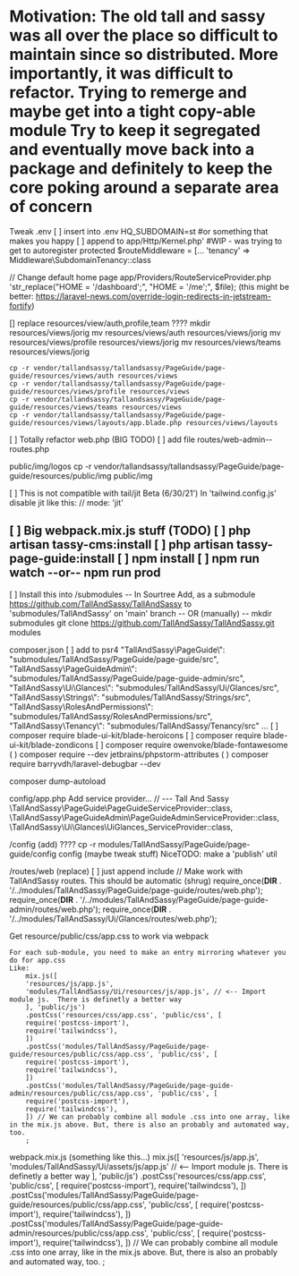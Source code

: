Motivation: The old tall and sassy was all over the place
so difficult to maintain since so distributed.
More importantly, it was difficult to refactor.
Trying to remerge and maybe get into a tight copy-able module
Try to keep it segregated and eventually move back into a package
and definitely to keep the core poking around a separate area of
concern
============
Tweak .env
[ ] insert into .env
    HQ_SUBDOMAIN=st #or something that makes you happy
[ ] append to app/Http/Kernel.php' #WIP - was trying to get to autoregister
    protected $routeMiddleware = [...
        'tenancy' => Middleware\SubdomainTenancy::class

// Change default home page
    app/Providers/RouteServiceProvider.php
    'str_replace("HOME = '/dashboard';", "HOME = '/me';", $file);
    (this might be better: https://laravel-news.com/override-login-redirects-in-jetstream-fortify)

[] replace resources/view/auth,profile,team ????
    mkdir resources/views/jorig
    mv resources/views/auth resources/views/jorig
    mv resources/views/profile resources/views/jorig
    mv resources/views/teams resources/views/jorig

    cp -r vendor/tallandsassy/tallandsassy/PageGuide/page-guide/resources/views/auth resources/views
    cp -r vendor/tallandsassy/tallandsassy/PageGuide/page-guide/resources/views/profile resources/views
    cp -r vendor/tallandsassy/tallandsassy/PageGuide/page-guide/resources/views/teams resources/views
    cp -r vendor/tallandsassy/tallandsassy/PageGuide/page-guide/resources/views/layouts/app.blade.php resources/views/layouts

[ ] Totally refactor web.php (BIG TODO)
[ ] add file
    routes/web-admin--routes.php

public/img/logos
    cp -r vendor/tallandsassy/tallandsassy/PageGuide/page-guide/resources/public/img public/img

[ ] This is not compatible with tail/jit Beta (6/30/21')
    In 'tailwind.config.js' disable jit like this: // mode: 'jit'

[ ] Big webpack.mix.js stuff (TODO)
[ ] php artisan tassy-cms:install
[ ] php artisan tassy-page-guide:install
[ ]    npm install
[ ]    npm run watch --or-- npm run prod
------------------------------------------------------------------------------------------------------------------------
[ ] Install this into /submodules
-- In Sourtree
Add, as a submodule https://github.com/TallAndSassy/TallAndSassy to 'submodules/TallAndSassy' on 'main' branch
-- OR (manually) --
mkdir submodules
git clone https://github.com/TallAndSassy/TallAndSassy.git modules


composer.json
[ ] add to psr4
"TallAndSassy\\PageGuide\\": "submodules/TallAndSassy/PageGuide/page-guide/src",
"TallAndSassy\\PageGuideAdmin\\": "submodules/TallAndSassy/PageGuide/page-guide-admin/src",
"TallAndSassy\\Ui\\Glances\\": "submodules/TallAndSassy/Ui/Glances/src",
"TallAndSassy\\Strings\\": "submodules/TallAndSassy/Strings/src",
"TallAndSassy\\RolesAndPermissions\\": "submodules/TallAndSassy/RolesAndPermissions/src",
"TallAndSassy\\Tenancy\\": "submodules/TallAndSassy/Tenancy/src"
...
[ ] composer require blade-ui-kit/blade-heroicons
[ ] composer require blade-ui-kit/blade-zondicons
[ ] composer require owenvoke/blade-fontawesome
( ) composer require --dev jetbrains/phpstorm-attributes
( ) composer require barryvdh/laravel-debugbar --dev

composer dump-autoload

config/app.php
Add service provider...
// --- Tall And Sassy
\TallAndSassy\PageGuide\PageGuideServiceProvider::class,
\TallAndSassy\PageGuideAdmin\PageGuideAdminServiceProvider::class,
\TallAndSassy\Ui\Glances\UiGlances_ServiceProvider::class,



/config (add)     ????
cp -r modules/TallAndSassy/PageGuide/page-guide/config config
(maybe tweak stuff)
NiceTODO: make a 'publish' util

/routes/web (replace)
[ ]  just append include
// Make work with TallAndSassy routes. This should be automatic (shrug)
require_once(__DIR__ . '/../modules/TallAndSassy/PageGuide/page-guide/routes/web.php');
require_once(__DIR__ . '/../modules/TallAndSassy/PageGuide/page-guide-admin/routes/web.php');
require_once(__DIR__ . '/../modules/TallAndSassy/Ui/Glances/routes/web.php');


Get resource/public/css/app.css to work via webpack


    For each sub-module, you need to make an entry mirroring whatever you do for app.css
    Like:
        mix.js([
        'resources/js/app.js',
        'modules/TallAndSassy/Ui/resources/js/app.js', // <-- Import module js.  There is definetly a better way
        ], 'public/js')
        .postCss('resources/css/app.css', 'public/css', [
        require('postcss-import'),
        require('tailwindcss'),
        ])
        .postCss('modules/TallAndSassy/PageGuide/page-guide/resources/public/css/app.css', 'public/css', [
        require('postcss-import'),
        require('tailwindcss'),
        ])
        .postCss('modules/TallAndSassy/PageGuide/page-guide-admin/resources/public/css/app.css', 'public/css', [
        require('postcss-import'),
        require('tailwindcss'),
        ]) // We can probably combine all module .css into one array, like in the mix.js above. But, there is also an probably and automated way, too.
        ;


webpack.mix.js (something like this...)
mix.js([
'resources/js/app.js',
'modules/TallAndSassy/Ui/assets/js/app.js' // <-- Import module js.  There is definetly a better way
], 'public/js')
.postCss('resources/css/app.css', 'public/css', [
require('postcss-import'),
require('tailwindcss'),
])
.postCss('modules/TallAndSassy/PageGuide/page-guide/resources/public/css/app.css', 'public/css', [
require('postcss-import'),
require('tailwindcss'),
])
.postCss('modules/TallAndSassy/PageGuide/page-guide-admin/resources/public/css/app.css', 'public/css', [
require('postcss-import'),
require('tailwindcss'),
]) // We can probably combine all module .css into one array, like in the mix.js above. But, there is also an probably and automated way, too.
;

